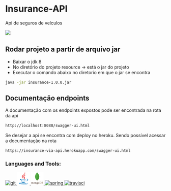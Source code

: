 # Insurance-API

Api de seguros de veículos

![](../header.png)

## Rodar projeto a partir de arquivo jar

* Baixar o jdk 8 
* No diretório do projeto resource -> está o jar do projeto
* Executar o comando abaixo no diretorio em que o jar se encontra

```sh
java -jar insurance-1.0.0.jar   
```
## Documentação endpoints

A documentação com os endpoints expostos pode ser encontrada na rota da api

```sh
http://localhost:8080/swagger-ui.html   
```

Se desejar a api se encontra com deploy no heroku.
Sendo possível acessar a documentação na rota

```sh
https://insurance-via-api.herokuapp.com/swagger-ui.html 
```

<h3 align="left">Languages and Tools:</h3>
<p align="left"> <a href="https://git-scm.com/" target="_blank"> <img src="https://www.vectorlogo.zone/logos/git-scm/git-scm-icon.svg" alt="git" width="40" height="40"/> </a> <a href="https://www.java.com" target="_blank"> <img src="https://raw.githubusercontent.com/devicons/devicon/master/icons/java/java-original.svg" alt="java" width="40" height="40"/> </a> <a href="https://www.mongodb.com/" target="_blank"> <img src="https://raw.githubusercontent.com/devicons/devicon/master/icons/mongodb/mongodb-original-wordmark.svg" alt="mongodb" width="40" height="40"/> </a> <a href="https://spring.io/" target="_blank"> <img src="https://www.vectorlogo.zone/logos/springio/springio-icon.svg" alt="spring" width="40" height="40"/> </a> <a href="https://travis-ci.org" target="_blank"> <img src="https://www.vectorlogo.zone/logos/travis-ci/travis-ci-icon.svg" alt="travisci" width="40" height="40"/> </a> </p>


